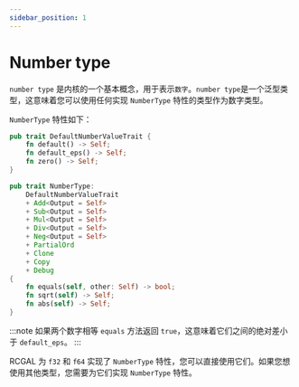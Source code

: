 ```yaml
---
sidebar_position: 1
---
```


# Number type

`number type` 是内核的一个基本概念，用于表示`数字`。`number type`是一个泛型类型，这意味着您可以使用任何实现 `NumberType` 特性的类型作为数字类型。

`NumberType` 特性如下：

```rust
pub trait DefaultNumberValueTrait {
    fn default() -> Self;
    fn default_eps() -> Self;
    fn zero() -> Self;
}

pub trait NumberType:
    DefaultNumberValueTrait
    + Add<Output = Self>
    + Sub<Output = Self>
    + Mul<Output = Self>
    + Div<Output = Self>
    + Neg<Output = Self>
    + PartialOrd
    + Clone
    + Copy
    + Debug
{
    fn equals(self, other: Self) -> bool;
    fn sqrt(self) -> Self;
    fn abs(self) -> Self;
}
```

:::note
如果两个数字相等 `equals` 方法返回 `true`，这意味着它们之间的绝对差小于 `default_eps`。
:::

RCGAL 为 `f32` 和 `f64` 实现了 `NumberType` 特性，您可以直接使用它们。如果您想使用其他类型，您需要为它们实现 `NumberType` 特性。
